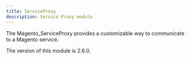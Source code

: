 ```yaml
---
title: ServiceProxy
description: Service Proxy module
---
```


The Magento_ServiceProxy provides a customizable way to communicate to a Magento service.

<InlineAlert slots="text" />
The version of this module is 2.6.0.
